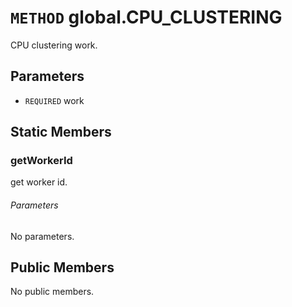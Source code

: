 # `METHOD` global.CPU_CLUSTERING
CPU clustering work.

## Parameters
* `REQUIRED` work 

## Static Members

### getWorkerId
get worker id.
###### Parameters
No parameters.

## Public Members
No public members.
